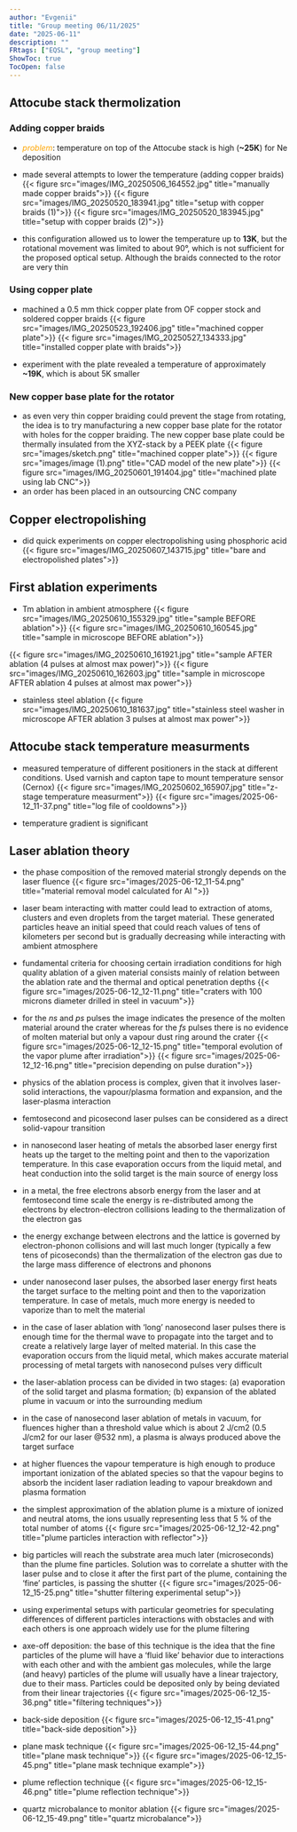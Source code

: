 ```yaml
---
author: "Evgenii"
title: "Group meeting 06/11/2025"
date: "2025-06-11"
description: ""
FRtags: ["EQSL", "group meeting"]
ShowToc: true
TocOpen: false
---
```


## Attocube stack thermolization
### Adding copper braids

- <span style="color:orange;">_problem_</span>: temperature on top of the Attocube stack is high (**~25K**) for Ne deposition
- made several attempts to lower the temperature (adding copper braids)
{{< figure src="images/IMG_20250506_164552.jpg" title="manually made copper braids">}}
{{< figure src="images/IMG_20250520_183941.jpg" title="setup with copper braids (1)">}}
{{< figure src="images/IMG_20250520_183945.jpg" title="setup with copper braids (2)">}}

- this configuration allowed us to lower the temperature up to **13K**, but the rotational movement was limited to about 90°, which is not sufficient for the proposed optical setup. Although the braids connected to the rotor are very thin

### Using copper plate

- machined a 0.5 mm thick copper plate from OF copper stock and soldered copper braids
{{< figure src="images/IMG_20250523_192406.jpg" title="machined copper plate">}}
{{< figure src="images/IMG_20250527_134333.jpg" title="installed copper plate with braids">}}

- experiment with the plate revealed a temperature of approximately **~19K**, which is about 5K smaller


### New copper base plate for the rotator

- as even very thin copper braiding could prevent the stage from rotating, the idea is to try manufacturing a new copper base plate for the rotator with holes for the copper braiding. The new copper base plate could be thermally insulated from the XYZ-stack by a PEEK plate
{{< figure src="images/sketch.png" title="machined copper plate">}}
{{< figure src="images/image (1).png" title="CAD model of the new plate">}}
{{< figure src="images/IMG_20250601_191404.jpg" title="machined plate using lab CNC">}}
- an order has been placed in an outsourcing CNC company

## Copper electropolishing

- did quick experiments on copper electropolishing using phosphoric acid
{{< figure src="images/IMG_20250607_143715.jpg" title="bare and electropolished plates">}}

## First ablation experiments

- Tm ablation in ambient atmosphere
{{< figure src="images/IMG_20250610_155329.jpg" title="sample BEFORE ablation">}}
{{< figure src="images/IMG_20250610_160545.jpg" title="sample in microscope BEFORE ablation">}}

{{< figure src="images/IMG_20250610_161921.jpg" title="sample AFTER ablation (4 pulses at almost max power)">}}
{{< figure src="images/IMG_20250610_162603.jpg" title="sample in microscope AFTER ablation 4 pulses at almost max power">}}

- stainless steel ablation
{{< figure src="images/IMG_20250610_181637.jpg" title="stainless steel washer in microscope AFTER ablation 3 pulses at almost max power">}}

## Attocube stack temperature measurments

- measured temperature of different positioners in the stack at different conditions. Used varnish and capton tape to mount temperature sensor (Cernox)
{{< figure src="images/IMG_20250602_165907.jpg" title="z-stage temperature measurment">}}
{{< figure src="images/2025-06-12_11-37.png" title="log file of cooldowns">}}

- temperature gradient is significant

## Laser ablation theory

- the phase composition of the removed material strongly depends on the laser fluence
{{< figure src="images/2025-06-12_11-54.png" title="material removal model calculated for Al ">}}

- laser beam interacting with matter could lead to extraction of atoms, clusters and even droplets from the target material. These
generated particles heave an initial speed that could reach values of tens of kilometers per second but is gradually decreasing while interacting with ambient atmosphere

- fundamental criteria for choosing certain irradiation conditions for high quality ablation of a given material consists mainly of relation between the ablation rate and the thermal and optical penetration depths
{{< figure src="images/2025-06-12_12-11.png" title="craters with 100 microns diameter drilled in steel in vacuum">}}

- for the _ns_ and _ps_ pulses the image indicates the presence of the molten material around the crater whereas for the _fs_ pulses there is no evidence of molten material but only a vapour dust ring around the crater
{{< figure src="images/2025-06-12_12-15.png" title="temporal evolution of the vapor plume after irradiation">}}
{{< figure src="images/2025-06-12_12-16.png" title="precision depending on pulse duration">}}

- physics of the ablation process is complex, given that it involves laser-solid interactions, the vapour/plasma formation and expansion, and the laser-plasma interaction

- femtosecond and picosecond laser pulses can be considered as a direct solid-vapour transition

- in nanosecond laser heating of metals the absorbed laser energy first heats up the target to the melting point and then to the vaporization temperature. In
this case evaporation occurs from the liquid metal, and heat conduction into the solid target is the main source of energy loss

- in a metal, the free electrons absorb energy from the laser and at femtosecond time scale the energy is re-distributed among the electrons by
electron-electron collisions leading to the thermalization of the electron gas

- the energy exchange between electrons and the lattice is governed by electron-phonon collisions and will last much longer (typically a few tens of picoseconds) than the thermalization of the electron gas due to the large mass difference of electrons and phonons

- under nanosecond laser pulses, the absorbed laser energy first heats the target surface to the melting point and then to the vaporization temperature. In case of metals, much more energy is needed to vaporize than to melt the material

- in the case of laser ablation with ‘long’ nanosecond laser pulses there is enough time for the thermal wave to propagate into the target and to create a relatively large layer of melted material. In this case the evaporation occurs from the liquid metal, which makes accurate material processing of metal targets with nanosecond pulses very difficult

- the laser-ablation process can be divided in two stages: (a) evaporation of the solid target and plasma formation; (b) expansion of the ablated plume in vacuum or into the surrounding medium

- in the case of nanosecond laser ablation of metals in vacuum, for fluences higher than a threshold value which is about 2 J/cm2 (0.5 J/cm2 for our laser @532 nm), a plasma is always produced above the target surface

- at higher fluences the vapour temperature is high enough to produce important ionization of the ablated species so that the vapour begins to absorb the incident laser radiation leading to vapour breakdown and plasma formation

- the simplest approximation of the ablation plume is a mixture of ionized and neutral atoms, the ions usually representing less that 5 % of the total number of atoms
{{< figure src="images/2025-06-12_12-42.png" title="plume particles interaction with reflector">}}

- big particles will reach the substrate area much later (microseconds) than the plume fine particles. Solution was to correlate a shutter with the laser pulse and to close it after the first part of the plume, containing the ‘fine’ particles, is passing the shutter
{{< figure src="images/2025-06-12_15-25.png" title="shutter filtering experimental setup">}}

- using experimental setups with particular geometries for speculating differences of different particles interactions with obstacles and with each others is
one approach widely use for the plume filtering

- axe-off deposition: the base of this technique is the idea that the fine particles of the plume will have a ‘fluid like’ behavior due to interactions with each other and with the ambient gas molecules, while the large (and heavy) particles of the plume will usually have a linear trajectory, due to their mass. Particles could be deposited only by being deviated from their linear trajectories
{{< figure src="images/2025-06-12_15-36.png" title="filtering techniques">}}

- back-side deposition
{{< figure src="images/2025-06-12_15-41.png" title="back-side deposition">}}

- plane mask technique
{{< figure src="images/2025-06-12_15-44.png" title="plane mask technique">}}
{{< figure src="images/2025-06-12_15-45.png" title="plane mask technique example">}}

- plume reflection technique
{{< figure src="images/2025-06-12_15-46.png" title="plume reflection technique">}}

- quartz microbalance to monitor ablation
{{< figure src="images/2025-06-12_15-49.png" title="quartz microbalance">}}






